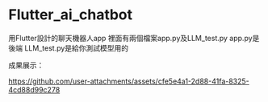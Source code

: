 # Flutter_ai_chatbot
用Flutter設計的聊天機器人app
裡面有兩個檔案app.py及LLM_test.py
app.py是後端
LLM_test.py是給你測試模型用的

成果展示：

https://github.com/user-attachments/assets/cfe5e4a1-2d88-41fa-8325-4cd88d99c278

